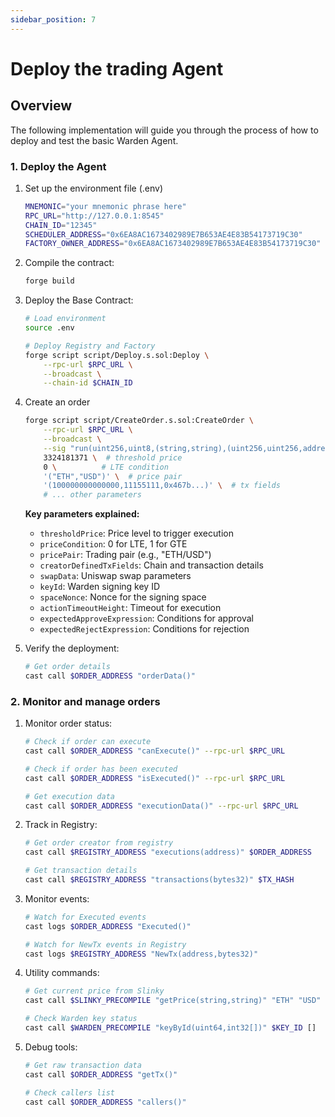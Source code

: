 ```yaml
---
sidebar_position: 7
---
```


# Deploy the trading Agent

## Overview

The following implementation will guide you through the process of how to deploy and test the basic Warden Agent.

### 1. Deploy the Agent

1. Set up the environment file (.env)

   ```bash
   MNEMONIC="your mnemonic phrase here"
   RPC_URL="http://127.0.0.1:8545"
   CHAIN_ID="12345"
   SCHEDULER_ADDRESS="0x6EA8AC1673402989E7B653AE4E83B54173719C30"
   FACTORY_OWNER_ADDRESS="0x6EA8AC1673402989E7B653AE4E83B54173719C30"
   ```
   
2. Compile the contract:

   ```bash
   forge build
   ```

3. Deploy the Base Contract:
   
   ```bash
   # Load environment
   source .env
   
   # Deploy Registry and Factory
   forge script script/Deploy.s.sol:Deploy \
       --rpc-url $RPC_URL \
       --broadcast \
       --chain-id $CHAIN_ID
   ```
   
4. Create an order
   
   ```bash
   forge script script/CreateOrder.s.sol:CreateOrder \
       --rpc-url $RPC_URL \
       --broadcast \
       --sig "run(uint256,uint8,(string,string),(uint256,uint256,address),(uint256,address[],address,uint256),uint64,uint64,   uint64,bytes,bytes)" \
       3324181371 \  # threshold price
       0 \          # LTE condition
       '("ETH","USD")' \  # price pair
       '(100000000000000,11155111,0x467b...)' \  # tx fields
       # ... other parameters
   ```
   
   **Key parameters explained:**
   
   - `thresholdPrice`: Price level to trigger execution
   - `priceCondition`: 0 for LTE, 1 for GTE
   - `pricePair`: Trading pair (e.g., "ETH/USD")
   - `creatorDefinedTxFields`: Chain and transaction details
   - `swapData`: Uniswap swap parameters
   - `keyId`: Warden signing key ID
   - `spaceNonce`: Nonce for the signing space
   - `actionTimeoutHeight`: Timeout for execution
   - `expectedApproveExpression`: Conditions for approval
   - `expectedRejectExpression`: Conditions for rejection

5. Verify the deployment:
   
   ```bash
   # Get order details
   cast call $ORDER_ADDRESS "orderData()"
   ```

### 2. Monitor and manage orders

1. Monitor order status:
   
   ```bash
   # Check if order can execute
   cast call $ORDER_ADDRESS "canExecute()" --rpc-url $RPC_URL
   
   # Check if order has been executed
   cast call $ORDER_ADDRESS "isExecuted()" --rpc-url $RPC_URL
   
   # Get execution data
   cast call $ORDER_ADDRESS "executionData()" --rpc-url $RPC_URL
   ```

2. Track in Registry:

   ```bash
   # Get order creator from registry
   cast call $REGISTRY_ADDRESS "executions(address)" $ORDER_ADDRESS
   
   # Get transaction details
   cast call $REGISTRY_ADDRESS "transactions(bytes32)" $TX_HASH
   ```
   
3. Monitor events:
   
   ```bash
   # Watch for Executed events
   cast logs $ORDER_ADDRESS "Executed()"
   
   # Watch for NewTx events in Registry
   cast logs $REGISTRY_ADDRESS "NewTx(address,bytes32)"
   ```
   
4. Utility commands:

   ```bash
   # Get current price from Slinky
   cast call $SLINKY_PRECOMPILE "getPrice(string,string)" "ETH" "USD"
   
   # Check Warden key status
   cast call $WARDEN_PRECOMPILE "keyById(uint64,int32[])" $KEY_ID []
   ```

5. Debug tools:

   ```bash
   # Get raw transaction data
   cast call $ORDER_ADDRESS "getTx()"
   
   # Check callers list
   cast call $ORDER_ADDRESS "callers()"
   ```
